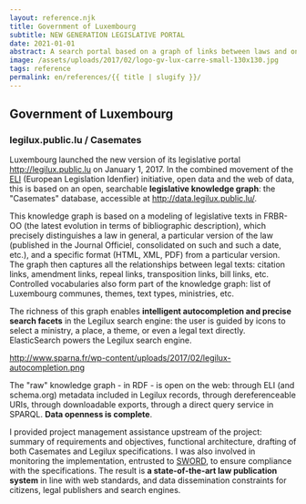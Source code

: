 ```yaml
---
layout: reference.njk
title: Government of Luxembourg
subtitle: NEW GENERATION LEGISLATIVE PORTAL
date: 2021-01-01
abstract: A search portal based on a graph of links between laws and on controlled vocabularies set to music by Virtuoso and ElasticSearch. A fine example of implementation in the context of ELI (European Legislation Identifier).
image: /assets/uploads/2017/02/logo-gv-lux-carre-small-130x130.jpg
tags: reference
permalink: en/references/{{ title | slugify }}/
---
```


## Government of Luxembourg

### legilux.public.lu / Casemates

Luxembourg launched the new version of its legislative portal http://legilux.public.lu on January 1, 2017. In the combined movement of the [ELI](http://blog.sparna.fr/2015/05/31/eli-european-legislation-identifier-web-de-donnees-legislatif-europeen/) (European Legislation Idenfier) initiative, open data and the web of data, this is based on an open, searchable **legislative knowledge graph**: the "Casemates" database, accessible at http://data.legilux.public.lu/.

This knowledge graph is based on a modeling of legislative texts in FRBR-OO (the latest evolution in terms of bibliographic description), which precisely distinguishes a law in general, a particular version of the law (published in the Journal Officiel, consolidated on such and such a date, etc.), and a specific format (HTML, XML, PDF) from a particular version. The graph then captures all the relationships between legal texts: citation links, amendment links, repeal links, transposition links, bill links, etc. Controlled vocabularies also form part of the knowledge graph: list of Luxembourg communes, themes, text types, ministries, etc.

The richness of this graph enables **intelligent autocompletion and precise search facets** in the Legilux search engine: the user is guided by icons to select a ministry, a place, a theme, or even a legal text directly. ElasticSearch powers the Legilux search engine.

http://www.sparna.fr/wp-content/uploads/2017/02/legilux-autocompletion.png


The "raw" knowledge graph - in RDF - is open on the web: through ELI (and schema.org) metadata included in Legilux records, through dereferenceable URIs, through downloadable exports, through a direct query service in SPARQL. **Data openness is complete**.

I provided project management assistance upstream of the project: summary of requirements and objectives, functional architecture, drafting of both Casemates and Legilux specifications. I was also involved in monitoring the implementation, entrusted to [SWORD](http://www.sword-group.com/fr/), to ensure compliance with the specifications. The result is **a state-of-the-art law publication system** in line with web standards, and data dissemination constraints for citizens, legal publishers and search engines.